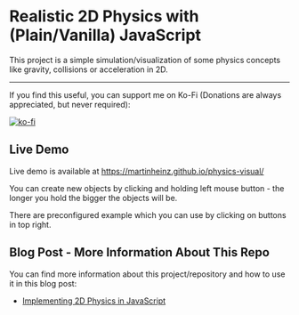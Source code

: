 # Realistic 2D Physics with (Plain/Vanilla) JavaScript

This project is a simple simulation/visualization of some physics concepts like gravity, collisions or acceleration in 2D.

-----

If you find this useful, you can support me on Ko-Fi (Donations are always appreciated, but never required):

[![ko-fi](https://ko-fi.com/img/githubbutton_sm.svg)](https://ko-fi.com/K3K6F4XN6)

## Live Demo

Live demo is available at <https://martinheinz.github.io/physics-visual/>

You can create new objects by clicking and holding left mouse button - the longer you hold the bigger the objects will be.

There are preconfigured example which you can use by clicking on buttons in top right.

## Blog Post - More Information About This Repo
You can find more information about this project/repository and how to use it in this blog post:

- [Implementing 2D Physics in JavaScript](https://towardsdatascience.com/implementing-2d-physics-in-javascript-860a7b152785)
